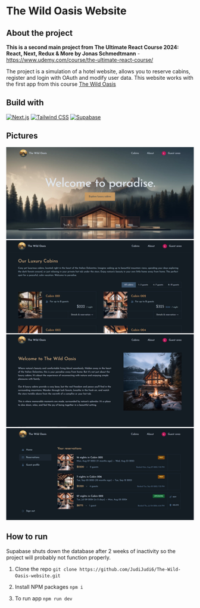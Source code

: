 # The Wild Oasis Website

## About the project

**This is a second main project from The Ultimate React Course 2024: React, Next, Redux & More by Jonas Schmedtmann** - https://www.udemy.com/course/the-ultimate-react-course/

The project is a simulation of a hotel website, allows you to reserve cabins, register and login with OAuth and modify user data. This website works with the first app from this course <a href="https://github.com/JudiJudi6/The-wild-oasis">The Wild Oasis</a>

## Build with

[![Next.js](https://img.shields.io/badge/Next.js-%23000000.svg?style=for-the-badge&logo=nextdotjs&logoColor=white)](https://nextjs.org/)
[![Tailwind CSS](https://img.shields.io/badge/Tailwind%20CSS-%2338B2AC.svg?style=for-the-badge&logo=tailwind-css&logoColor=white)](https://tailwindcss.com/)
[![Supabase](https://img.shields.io/badge/Supabase-%2336B37E.svg?style=for-the-badge&logo=supabase&logoColor=white)](https://supabase.io/)

## Pictures

![scene 1](./public/ghReadme/ph1.jpg)
![scene 2](./public/ghReadme/ph2.jpg)
![scene 3](./public/ghReadme/ph3.jpg)
![scene 4](./public/ghReadme/ph4.jpg)

## How to run

Supabase shuts down the database after 2 weeks of inactivity so the project will probably not function properly.

1. Clone the repo
   `git clone https://github.com/JudiJudi6/The-Wild-Oasis-website.git`

2. Install NPM packages
   `npm i`

3. To run app
   `npm run dev`
